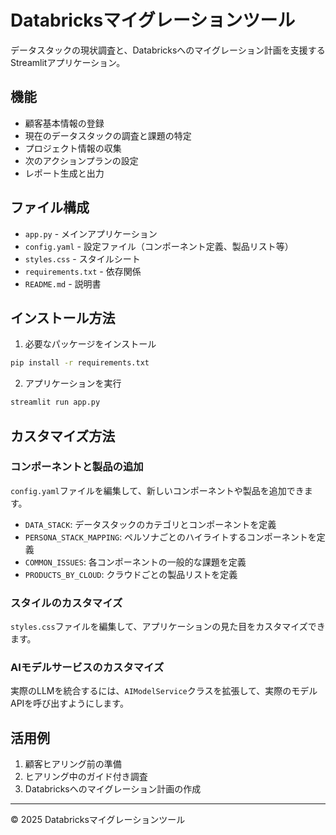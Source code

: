 # Databricksマイグレーションツール

データスタックの現状調査と、Databricksへのマイグレーション計画を支援するStreamlitアプリケーション。

## 機能

- 顧客基本情報の登録
- 現在のデータスタックの調査と課題の特定
- プロジェクト情報の収集
- 次のアクションプランの設定
- レポート生成と出力

## ファイル構成

- `app.py` - メインアプリケーション
- `config.yaml` - 設定ファイル（コンポーネント定義、製品リスト等）
- `styles.css` - スタイルシート
- `requirements.txt` - 依存関係
- `README.md` - 説明書

## インストール方法

1. 必要なパッケージをインストール

```bash
pip install -r requirements.txt
```

2. アプリケーションを実行

```bash
streamlit run app.py
```

## カスタマイズ方法

### コンポーネントと製品の追加

`config.yaml`ファイルを編集して、新しいコンポーネントや製品を追加できます。

- `DATA_STACK`: データスタックのカテゴリとコンポーネントを定義
- `PERSONA_STACK_MAPPING`: ペルソナごとのハイライトするコンポーネントを定義
- `COMMON_ISSUES`: 各コンポーネントの一般的な課題を定義
- `PRODUCTS_BY_CLOUD`: クラウドごとの製品リストを定義

### スタイルのカスタマイズ

`styles.css`ファイルを編集して、アプリケーションの見た目をカスタマイズできます。

### AIモデルサービスのカスタマイズ

実際のLLMを統合するには、`AIModelService`クラスを拡張して、実際のモデルAPIを呼び出すようにします。

## 活用例

1. 顧客ヒアリング前の準備
2. ヒアリング中のガイド付き調査
3. Databricksへのマイグレーション計画の作成

---

© 2025 Databricksマイグレーションツール